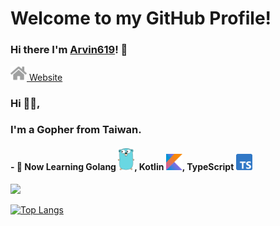 # Welcome to my GitHub Profile!

### Hi there I'm [Arvin619](https://github.com/Arvin619)! 👋

<a href="https://arvin.memorystation.net/">
  <img src="https://github.com/Arvin619/Arvin619/blob/master/svg/social/website.svg" width="26px"> Website
</a>

<br />

### Hi 🙋‍♂️,
### I'm a Gopher from Taiwan.

#### - 📖 Now Learning Golang <code><img width="26px" src="https://github.com/Arvin619/Arvin619/blob/master/svg/langs/golang-logo.svg"></code>, Kotlin <code><img width="26px" src="https://github.com/Arvin619/Arvin619/blob/master/svg/langs/kotlin.svg"></code>, TypeScript <code><img width="26px" src="https://github.com/Arvin619/Arvin619/blob/master/svg/langs/typescript.svg"></code>



<img src="https://github-readme-stats.vercel.app/api?username=Arvin619&show_icons=true&title_color=fff&icon_color=FF0000&text_color=9f9f9f&bg_color=151515">

[![Top Langs](https://github-readme-stats.vercel.app/api/top-langs/?username=arvin619&layout=compact&theme=dracula)](https://github.com/anuraghazra/github-readme-stats)
